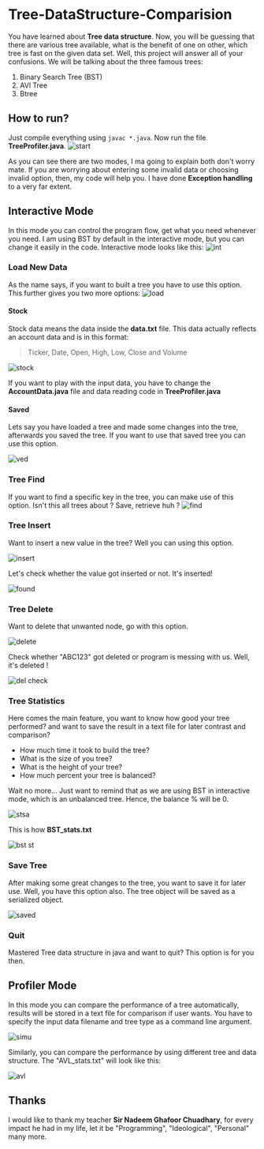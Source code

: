 # Tree-DataStructure-Comparision
You have learned about **Tree data structure**. Now, you will be guessing that there are various tree available, what is the benefit of one on other, which tree is fast on the given data set. Well, this project will answer all of your confusions. We will be talking about the three famous trees:

1. Binary Search Tree (BST)
2. AVl Tree
3. Btree

## How to run?
Just compile everything using `javac *.java`. Now run the file **TreeProfiler.java**.
![start](https://user-images.githubusercontent.com/49767636/83349779-da18f000-a350-11ea-8ce8-08b861099b0c.jpg)

As you can see there are two modes, I ma going to explain both don't worry mate. If you are worrying about entering some invalid data or choosing invalid option, then, my code will help you. I have done **Exception handling** to a very far extent.

## Interactive Mode
In this mode you can control the program flow, get what you need whenever you need. I am using BST by default in the interactive mode, but you can change it easily in the code. Interactive mode looks like this:
![int](https://user-images.githubusercontent.com/49767636/83349934-d2a61680-a351-11ea-9844-1970e241de41.jpg)

### Load New Data
As the name says, if you want to built a tree you have to use this option. This further gives you two more options:
![load](https://user-images.githubusercontent.com/49767636/83349981-29135500-a352-11ea-8068-cd1c6315deae.jpg)

#### Stock
Stock data means the data inside the **data.txt** file. This data actually reflects an account data and is in this format:

> Ticker, Date, Open, High, Low, Close and Volume

![stock](https://user-images.githubusercontent.com/49767636/83350020-77c0ef00-a352-11ea-926e-61f16f518d16.jpg)

If you want to play with the input data, you have to change the **AccountData.java** file and data reading code in **TreeProfiler.java**

#### Saved
Lets say you have loaded a tree and made some changes into the tree, afterwards you saved the tree. If you want to use that saved tree you can use this option.

![ved](https://user-images.githubusercontent.com/49767636/83350104-27965c80-a353-11ea-96a6-c4b165965778.jpg)

### Tree Find
If you want to find a specific key in the tree, you can make use of this option. Isn't this all trees about ? Save, retrieve huh ?
![find](https://user-images.githubusercontent.com/49767636/83350140-7512c980-a353-11ea-8727-ad55dee1c53b.jpg)

### Tree Insert
Want to insert a new value in the tree? Well you can using this option.

![insert](https://user-images.githubusercontent.com/49767636/83350244-4cd79a80-a354-11ea-9640-343a9347eb60.jpg)

Let's check whether the value got inserted or not. It's inserted!

![found](https://user-images.githubusercontent.com/49767636/83350268-85777400-a354-11ea-974a-452f73670db0.jpg)

### Tree Delete
Want to delete that unwanted node, go with this option.

![delete](https://user-images.githubusercontent.com/49767636/83350354-f9b21780-a354-11ea-9d1d-d365faf45fb3.jpg)

Check whether "ABC123" got deleted or program is messing with us. Well, it's deleted !

![del check](https://user-images.githubusercontent.com/49767636/83350370-0df61480-a355-11ea-97d9-35f31186c3df.jpg)

### Tree Statistics
Here comes the main feature, you want to know how good your tree performed? and want to save the result in a text file for later contrast and comparison? 

- How much time it took to build the tree?
- What is the size of you tree?
- What is the height of your tree?
- How much percent your tree is balanced?

Wait no more... Just want to remind that as we are using BST in interactive mode, which is an unbalanced tree. Hence, the balance % will be 0.

![stsa](https://user-images.githubusercontent.com/49767636/83350529-231f7300-a356-11ea-8339-b6e2298abb1d.jpg)

This is how **BST_stats.txt**

![bst st](https://user-images.githubusercontent.com/49767636/83350552-434f3200-a356-11ea-961f-f707be2314d1.jpg)

### Save Tree
After making some great changes to the tree, you want to save it for later use. Well, you have this option also. The tree object will be saved as a serialized object.

![saved](https://user-images.githubusercontent.com/49767636/83350629-d6886780-a356-11ea-939a-a8015df2c512.jpg)

### Quit
Mastered Tree data structure in java and want to quit? This option is for you then.
 
## Profiler Mode
In this mode you can compare the performance of a tree automatically, results will be stored in a text file for comparison if user wants. You have to specify the input data filename and tree type as a command line argument.

![simu](https://user-images.githubusercontent.com/49767636/83351350-86140880-a35c-11ea-8a05-0b7a84efac81.jpg)

Similarly, you can compare the performance by using different tree and data structure. The "AVL_stats.txt" will look like this:

![avl](https://user-images.githubusercontent.com/49767636/83351353-8b715300-a35c-11ea-9a84-c18499f209ee.jpg)

## Thanks
I would like to thank my teacher **Sir Nadeem Ghafoor Chuadhary**, for every impact he had in my life, let it be "Programming", "Ideological", "Personal" many more.
